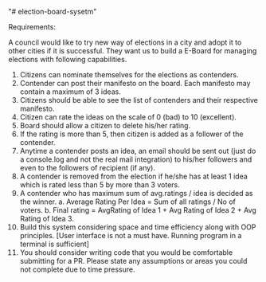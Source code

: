 "# election-board-sysetm" 

Requirements:

A council would like to try new way of elections in a city and adopt it to other cities if it is successful. They want us to build a E-Board for managing elections with following capabilities.
1.	Citizens can nominate themselves for the elections as contenders.
2.	Contender can post their manifesto on the board. Each manifesto may contain a maximum of 3 ideas.
3.	Citizens should be able to see the list of contenders and their respective manifesto.
4.	Citizen can rate the ideas on the scale of 0 (bad) to 10 (excellent).
5.	Board should allow a citizen to delete his/her rating.
6.	If the rating is more than 5, then citizen is added as a follower of the contender.
7.	Anytime a contender posts an idea, an email should be sent out (just do a console.log and not the real mail integration) to his/her followers and even to the followers of recipient (if any).
8.	A contender is removed from the election if he/she has at least 1 idea which is rated less than 5 by more than 3 voters.
9.	A contender who has maximum sum of avg.ratings / idea is decided as the winner. a. Average Rating Per Idea = Sum of all ratings / No of voters. b. Final rating = AvgRating of Idea 1 + Avg Rating of Idea 2 + Avg Rating of Idea 3.
10.	Build this system considering space and time efficiency along with OOP principles. [User interface is not a must have. Running program in a terminal is sufficient]
11.	You should consider writing code that you would be comfortable submitting for a PR. Please state any assumptions or areas you could not complete due to time pressure.

